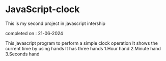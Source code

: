 # JavaScript-clock
This is my second project in javascript intership

completed on : 21-06-2024

This javascript program to perform a simple clock operation
It shows the current time by using hands
It has three hands 
1.Hour hand
2.Minute hand
3.Seconds hand
